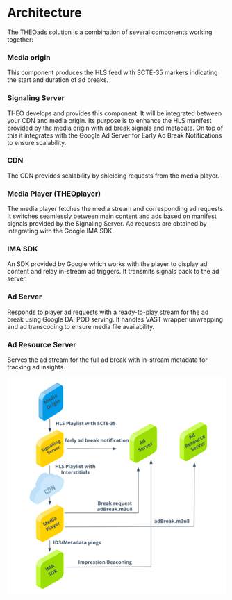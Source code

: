 # Architecture

The THEOads solution is a combination of several components working together:

### Media origin

This component produces the HLS feed with SCTE-35 markers indicating the start and duration of ad breaks.

### Signaling Server

THEO develops and provides this component. It will be integrated between your CDN and media origin.
Its purpose is to enhance the HLS manifest provided by the media origin with ad break signals and metadata.
On top of this it integrates with the Google Ad Server for Early Ad Break Notifications to ensure scalability.

### CDN

The CDN provides scalability by shielding requests from the media player.

### Media Player (THEOplayer)

The media player fetches the media stream and corresponding ad requests.
It switches seamlessly between main content and ads based on manifest signals provided by the Signaling Server.
Ad requests are obtained by integrating with the Google IMA SDK.

### IMA SDK

An SDK provided by Google which works with the player to display ad content and relay in-stream ad triggers. It transmits signals back to the ad server.

### Ad Server

Responds to player ad requests with a ready-to-play stream for the ad break using Google DAI POD serving.
It handles VAST wrapper unwrapping and ad transcoding to ensure media file availability.

### Ad Resource Server

Serves the ad stream for the full ad break with in-stream metadata for tracking ad insights.


![THEOads architecture](../assets/img/THEOads_architecture.png)
